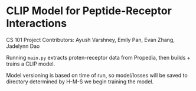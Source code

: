 # CLIP Model for Peptide-Receptor Interactions
CS 101 Project 
Contributors: Ayush Varshney, Emily Pan, Evan Zhang, Jadelynn Dao

Running ```main.py``` extracts proten-receptor data from Propedia, then builds + trains a CLIP model. 

Model versioning is based on time of run, so model/losses will be saved to directory determined by H-M-S we begin training the model. 
